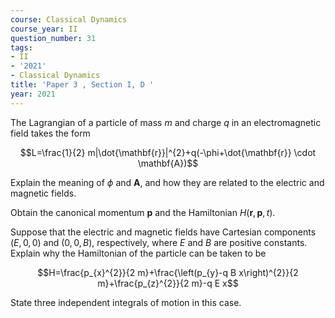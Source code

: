```yaml
---
course: Classical Dynamics
course_year: II
question_number: 31
tags:
- II
- '2021'
- Classical Dynamics
title: 'Paper 3 , Section I, D '
year: 2021
---
```




The Lagrangian of a particle of mass $m$ and charge $q$ in an electromagnetic field takes the form

$$L=\frac{1}{2} m|\dot{\mathbf{r}}|^{2}+q(-\phi+\dot{\mathbf{r}} \cdot \mathbf{A})$$

Explain the meaning of $\phi$ and $\mathbf{A}$, and how they are related to the electric and magnetic fields.

Obtain the canonical momentum $\mathbf{p}$ and the Hamiltonian $H(\mathbf{r}, \mathbf{p}, t)$.

Suppose that the electric and magnetic fields have Cartesian components $(E, 0,0)$ and $(0,0, B)$, respectively, where $E$ and $B$ are positive constants. Explain why the Hamiltonian of the particle can be taken to be

$$H=\frac{p_{x}^{2}}{2 m}+\frac{\left(p_{y}-q B x\right)^{2}}{2 m}+\frac{p_{z}^{2}}{2 m}-q E x$$

State three independent integrals of motion in this case.